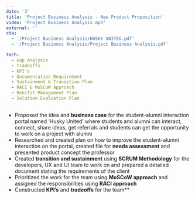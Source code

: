 ```yaml
---
date: '3'
title: 'Project Business Analysis - New Product Proposition'
video: 'Project Business Analysis.mp4'
external: ''
cta:
  - '/Project Business Analysis/HUSKY UNITED.pdf'
  - '/Project Business Analysis/Project Business Analysis.pdf'

tech:
  - Gap Analysis
  - Tradeoffs
  - KPI's
  - Documentation Requirement
  - Sustainment & Transition Plan
  - RACI & MoSCoW Approach
  - Benifit Management Plan
  - Solution Evaluation Plan
---
```


- Proposed the idea and **business case** for the student-alumni interaction portal named ‘Husky United’ where students and alumni can interact, connect, share ideas, get referrals and students can get the opportunity to work on a project with alumni
- Researched and created plan on how to improve the student-alumni interaction on the portal, created file for **needs assessment** and presented product concept the professor
- Created **transition and sustainment** using **SCRUM Methodology** for the developers, UX and UI team to work on and prepared a detailed document stating the requirements of the client
- Prioritized the work for the team using **MoSCoW approach** and assigned the responsibilities using **RACI approach**
- Constructed **KPI’s** and **tradeoffs** for the team\*\*
